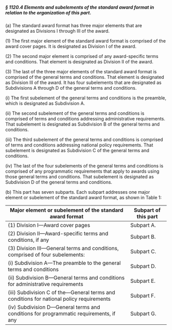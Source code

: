 ##### § 1120.4 Elements and subelements of the standard award format in relation to the organization of this part. #####

(a) The standard award format has three major elements that are designated as Divisions I through III of the award.

(1) The first major element of the standard award format is comprised of the award cover pages. It is designated as Division I of the award.

(2) The second major element is comprised of any award-specific terms and conditions. That element is designated as Division II of the award.

(3) The last of the three major elements of the standard award format is comprised of the general terms and conditions. That element is designated as Division III of the award. It has four subelements that are designated as Subdivisions A through D of the general terms and conditions.

(i) The first subelement of the general terms and conditions is the preamble, which is designated as Subdivision A.

(ii) The second subelement of the general terms and conditions is comprised of terms and conditions addressing administrative requirements. That subelement is designated as Subdivision B of the general terms and conditions.

(iii) The third subelement of the general terms and conditions is comprised of terms and conditions addressing national policy requirements. That subelement is designated as Subdivision C of the general terms and conditions.

(iv) The last of the four subelements of the general terms and conditions is comprised of any programmatic requirements that apply to awards using those general terms and conditions. That subelement is designated as Subdivision D of the general terms and conditions.

(b) This part has seven subparts. Each subpart addresses one major element or subelement of the standard award format, as shown in Table 1:

|                Major element or subelement of the standard award format                |Subpart of this part|
|----------------------------------------------------------------------------------------|--------------------|
|                            (1) Division I—Award cover pages                            |     Subpart A.     |
|              (2) Division II—Award-specific terms and conditions, if any               |     Subpart B.     |
|     (3) Division III—General terms and conditions, comprised of four subelements:      |     Subpart C.     |
|           (i) Subdivision A—The preamble to the general terms and conditions           |     Subpart D.     |
|    (ii) Subdivision B—General terms and conditions for administrative requirements     |     Subpart E.     |
|(iii) Subdivision C of the—General terms and conditions for national policy requirements|     Subpart F.     |
| (iv) Subdivision D—General terms and conditions for programmatic requirements, if any  |     Subpart G.     |